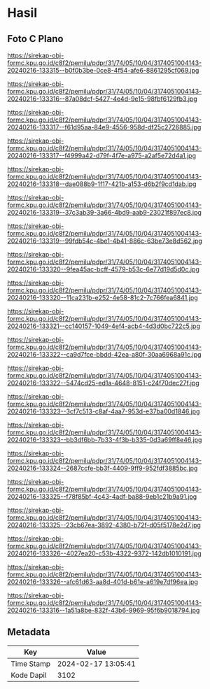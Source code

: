 # Hasil

## Foto C Plano

https://sirekap-obj-formc.kpu.go.id/c8f2/pemilu/pdpr/31/74/05/10/04/3174051004143-20240216-133315--b0f0b3be-0ce8-4f54-afe6-8861295cf069.jpg

https://sirekap-obj-formc.kpu.go.id/c8f2/pemilu/pdpr/31/74/05/10/04/3174051004143-20240216-133316--87a08dcf-5427-4e4d-9e15-98fbf6129fb3.jpg

https://sirekap-obj-formc.kpu.go.id/c8f2/pemilu/pdpr/31/74/05/10/04/3174051004143-20240216-133317--f61d95aa-84e9-4556-958d-df25c2726885.jpg

https://sirekap-obj-formc.kpu.go.id/c8f2/pemilu/pdpr/31/74/05/10/04/3174051004143-20240216-133317--f4999a42-d79f-4f7e-a975-a2af5e72d4a1.jpg

https://sirekap-obj-formc.kpu.go.id/c8f2/pemilu/pdpr/31/74/05/10/04/3174051004143-20240216-133318--dae088b9-1f17-421b-a153-d6b2f9cd1dab.jpg

https://sirekap-obj-formc.kpu.go.id/c8f2/pemilu/pdpr/31/74/05/10/04/3174051004143-20240216-133319--37c3ab39-3a66-4bd9-aab9-23021f897ec8.jpg

https://sirekap-obj-formc.kpu.go.id/c8f2/pemilu/pdpr/31/74/05/10/04/3174051004143-20240216-133319--99fdb54c-4be1-4b41-886c-63be73e8d562.jpg

https://sirekap-obj-formc.kpu.go.id/c8f2/pemilu/pdpr/31/74/05/10/04/3174051004143-20240216-133320--9fea45ac-bcff-4579-b53c-6e77d19d5d0c.jpg

https://sirekap-obj-formc.kpu.go.id/c8f2/pemilu/pdpr/31/74/05/10/04/3174051004143-20240216-133320--11ca231b-e252-4e58-81c2-7c766fea6841.jpg

https://sirekap-obj-formc.kpu.go.id/c8f2/pemilu/pdpr/31/74/05/10/04/3174051004143-20240216-133321--cc140157-1049-4ef4-acb4-4d3d0bc722c5.jpg

https://sirekap-obj-formc.kpu.go.id/c8f2/pemilu/pdpr/31/74/05/10/04/3174051004143-20240216-133322--ca9d7fce-bbdd-42ea-a80f-30aa6968a91c.jpg

https://sirekap-obj-formc.kpu.go.id/c8f2/pemilu/pdpr/31/74/05/10/04/3174051004143-20240216-133322--5474cd25-ed1a-4648-8151-c24f70dec27f.jpg

https://sirekap-obj-formc.kpu.go.id/c8f2/pemilu/pdpr/31/74/05/10/04/3174051004143-20240216-133323--3cf7c513-c8af-4aa7-953d-e37ba00d1846.jpg

https://sirekap-obj-formc.kpu.go.id/c8f2/pemilu/pdpr/31/74/05/10/04/3174051004143-20240216-133323--bb3df6bb-7b33-4f3b-b335-0d3a69ff8e46.jpg

https://sirekap-obj-formc.kpu.go.id/c8f2/pemilu/pdpr/31/74/05/10/04/3174051004143-20240216-133324--2687ccfe-bb3f-4409-9ff9-952fdf3885bc.jpg

https://sirekap-obj-formc.kpu.go.id/c8f2/pemilu/pdpr/31/74/05/10/04/3174051004143-20240216-133325--f78f85bf-4c43-4adf-ba88-9eb1c21b9a91.jpg

https://sirekap-obj-formc.kpu.go.id/c8f2/pemilu/pdpr/31/74/05/10/04/3174051004143-20240216-133325--23cb67ea-3892-4380-b72f-d05f5178e2d7.jpg

https://sirekap-obj-formc.kpu.go.id/c8f2/pemilu/pdpr/31/74/05/10/04/3174051004143-20240216-133326--4027ea20-c53b-4322-9372-142db1010191.jpg

https://sirekap-obj-formc.kpu.go.id/c8f2/pemilu/pdpr/31/74/05/10/04/3174051004143-20240216-133326--afc61d63-aa8d-401d-b61e-a619e7df96ea.jpg

https://sirekap-obj-formc.kpu.go.id/c8f2/pemilu/pdpr/31/74/05/10/04/3174051004143-20240216-133316--1a51a8be-832f-43b6-9969-95f6b9018794.jpg


## Metadata

| Key        | Value               |
| ---------- | ------------------- |
| Time Stamp | 2024-02-17 13:05:41 |
| Kode Dapil | 3102                |



